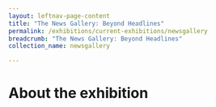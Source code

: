 ```yaml
---
layout: leftnav-page-content
title: "The News Gallery: Beyond Headlines"
permalink: /exhibitions/current-exhibitions/newsgallery
breadcrumb: "The News Gallery: Beyond Headlines"
collection_name: newsgallery

---
```


# About the exhibition